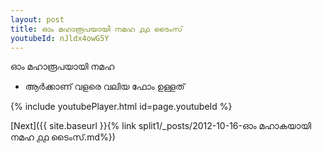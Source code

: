 ```yaml
---
layout: post
title: ഓം മഹാരൂപയായി നമഹ ൧൧ ടൈംസ്
youtubeId: nJldx4owG5Y
---
```

 
 
 ഓം മഹാരൂപയായി നമഹ 
 
 -  ആർക്കാണ് വളരെ വലിയ ഫോം ഉള്ളത് 
 
  
 
  
 
 
 
 
 
 


{% include youtubePlayer.html id=page.youtubeId %}
 
[Next]({{ site.baseurl }}{% link  split1/_posts/2012-10-16-ഓം മഹാകയായി നമഹ ൧൧ ടൈംസ്.md%})
 
